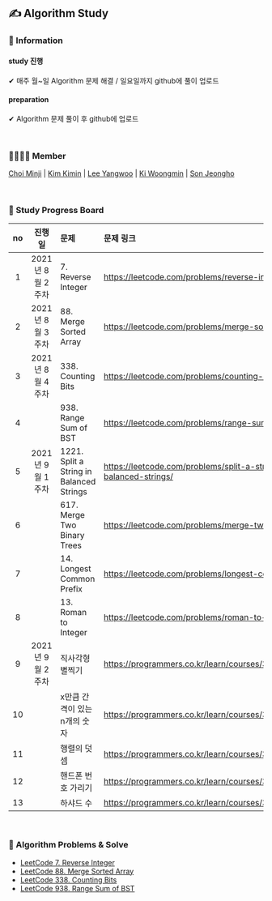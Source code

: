 ## ✍ Algorithm Study
  
### 📣 Information
#### study 진행 
✔ 매주 월~일 Algorithm 문제 해결 / 일요일까지 github에 풀이 업로드  
#### preparation
✔ Algorithm 문제 풀이 후 github에 업로드
  
<br />

### 👨‍👩‍👦‍👦 Member
[Choi Minji](https://github.com/CoRoRo10?tab=repositories) | 
[Kim Kimin](https://github.com/kimin3927) |
[Lee Yangwoo](https://github.com/Yang-woo) |
[Ki Woongmin](https://github.com/dndals) |
[Son Jeongho](https://github.com/otterp012)
  
<br />
  
### 📑 Study Progress Board
|no|진행일|문제|문제 링크|             
|:--:|:----:|:----|:---|      
|1|2021년 8월 2주차|7. Reverse Integer|https://leetcode.com/problems/reverse-integer/|    
|2|2021년 8월 3주차|88. Merge Sorted Array|https://leetcode.com/problems/merge-sorted-array/|
|3|2021년 8월 4주차|338. Counting Bits|https://leetcode.com/problems/counting-bits/|
|4||938. Range Sum of BST|https://leetcode.com/problems/range-sum-of-bst/|
|5|2021년 9월 1주차|1221. Split a String in Balanced Strings|https://leetcode.com/problems/split-a-string-in-balanced-strings/|
|6||617. Merge Two Binary Trees|https://leetcode.com/problems/merge-two-binary-trees/|
|7||14. Longest Common Prefix|https://leetcode.com/problems/longest-common-prefix/|
|8||13. Roman to Integer|https://leetcode.com/problems/roman-to-integer/|
|9|2021년 9월 2주차|직사각형 별찍기|https://programmers.co.kr/learn/courses/30/lessons/12969|
|10||x만큼 간격이 있는 n개의 숫자|https://programmers.co.kr/learn/courses/30/lessons/12954|
|11||행렬의 덧셈|https://programmers.co.kr/learn/courses/30/lessons/12950|
|12||핸드폰 번호 가리기|https://programmers.co.kr/learn/courses/30/lessons/12948|
|13||하샤드 수|https://programmers.co.kr/learn/courses/30/lessons/12947|

<br />

### 📂 Algorithm Problems & Solve
- [LeetCode 7. Reverse Integer](./7.Reverse_Integer)  
- [LeetCode 88. Merge Sorted Array](./88.Merge_Sorted_Array)
- [LeetCode 338. Counting Bits](./338.Counting_Bits)
- [LeetCode 938. Range Sum of BST](./938.Range_Sum_of_BST)
